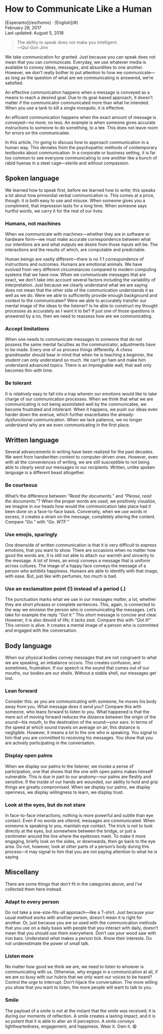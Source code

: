 How to Communicate Like a Human
===============================

<div class="center">[Esperanto](/eo/homo) · [English](#)</div>
<div class="center">February 28, 2017</div>
<div class="center">Last updated: August 5, 2018</div>

>The ability to speak does not make you intelligent.<br>
>―Qui-Gon Jinn

We take communication for granted. Just because you can speak does not mean that you can
communicate. Everyday, we use whatever media is available to convey ideas, messages, and absurdities
to one another. However, we don’t really bother to put attention to how we communicate—as long as
the question of what are we communicating is answered, we’re satisfied.

An effective communication happens when a message is conveyed as a means to reach a desired
goal. Due to its goal-based approach, it doesn’t matter if the communicator communicated more than what
he intended. When you use a tank to kill a single mosquito, it is effective.

An efficient communication happens when the exact amount of message is conveyed—no more; no less. An
example is when someone gives accurate instructions to someone to do something, to a tee. This does
not leave room for errors on the communicatee.

In this article, I’m going to discuss how to approach communication in a human way. This deviates
from the psychopathic methods of contemporary textbooks about communication. In a corporate or
business setting, it is far too common to see everyone communicating to one another like a bunch of
rabid hyenas in a steel cage—sterile and without compassion.


Spoken language
---------------

We learned how to speak first, before we learned how to write; this speaks a lot about how
primordial verbal communication is. This comes at a price, though: it is both easy to use and
misuse. When someone gives you a compliment, that impression lasts for a long time. When someone
says hurtful words, we carry it for the rest of our lives.


### Humans, not machines

When we communicate with machines—whether they are in software or hardware form—we must make
accurate correspondence between what our intentions are and what outputs we desire from those inputs
will be. The interactions and the results of which, are computable and predictable.

Human beings are vastly different—there is no 1:1 correspondence of instructions and
outcomes. Humans are emotional animals. We have evolved from very different circumstances compared
to modern computing systems that we have now. When we communicate messages that are exact, we don’t
take into account several factors including the variability of interpretation. Just because we
clearly understand what we are saying does not mean that the other side of the communication
understands it as well as we do. Were we able to sufficiently provide enough background and context
to the communicatee? Were we able to accurately transfer our mental image of the ideas to the
listener? Is he able to construct my thought processes as accurately as I want it to be? If just one
of those questions is answered by a no, then we need to reassess how are we communicating.


### Accept limitations

When one needs to communicate messages to someone that do not possess the same mental faculties as
the communicator, adjustments have to be made. Every one of us process things differently. A chess
grandmaster should bear in mind that when he is teaching a beginner, the student can only understand
so much. He can’t go ham and make him understand advanced topics. There is an impregnable wall; that
wall only becomes thin with time.


### Be tolerant

It is relatively easy to fall into a trap wherein our emotions would like to take charge of our
communication processes. When we think that what we are communicating is not being assimilated well
by the communicatee, we become frustrated and intolerant. When it happens, we push our ideas even
harder down the avenue, which further exacerbates the already-dysfunctional communication. When we
lack patience, we no longer understand why are we even communicating in the first place.


Written language
----------------

Several advancements in writing have been realized for the past decades. We went from handwritten
content to computer-driven ones. However, even with all the conveniences of writing, we are still
susceptible to not being able to clearly send our messages to our recipients. Written, unlike
spoken language is a different beast altogether.


### Be courteous

What’s the difference between _“Read the documents.”_ and _“Please, read the documents.”_? When the
proper words are used, we positively visualize, we imagine in our heads how would the communication
take place had it been done on a face-to-face basis. Conversely, when we use words in excess, it
creates a strain on the message, completely altering the content. Compare _“Go.”_ with _“Go. WTF.”_


### Use emojis, sparingly

One downside of written communication is that it is very difficult to express emotions, that you
want to show. There are occasions when no matter how good the words are, it is still not able to
attach our warmth and sincerity to the message. A lot of times, an emoji conveys a message that is
uniform across cultures. The image of a happy face conveys the message of a person who exhibits
happiness. Humans are able to identify with that image, with ease. But, just like with perfumes, too
much is bad.


### Use an exclamation point (!) instead of a period (.)

The punctuation marks what we use in our messages matter, a lot, whether they are short phrases or
complete sentences. This, again, is connected to the way we envision the person who is communicating
the messages. Let’s take for example the reply _“Got it.”_ This short message is concise and
clear. However, it is also devoid of life; it lacks zest. Compare this with _“Got it!”_ This version
is alive. It creates a mental image of a person who is committed and engaged with the conversation.


Body language
-------------

When our physical bodies convey messages that are not congruent to what we are speaking, an
imbalance occurs. This creates confusion, and sometimes, frustration. If our speech is the sound
that comes out of our mouths, our bodies are our shells. Without a stable shell, our messages get
lost.


### Lean forward

Consider this: as you are communicating with someone, he moves his body away from you. What message
does it send you? Compare this with someone, who leans forward to listen to you. What happened is
that the mere act of moving forward reduces the distance between the origin of the sound—his mouth,
to the destination of the sound—your ears. In terms of the speed at which sound travels on average
on air, this distance is negligible. However, it means a lot to the one who is speaking. You
signal to him that you are committed to receiving his messages. You show that you are actively
participating in the conversation.


### Display open palms

When we display our palms to the listener, we invoke a sense of participation, one that shows that
the one with open palms makes himself vulnerable. This is due in part to our anatomy—our palms are
fleshly and sensitive. If the inside of our hands are wounded, our ability to hold and grip things
are greatly compromised. When we display our palms, we display openness, we display willingness to
learn, we display trust.


### Look at the eyes, but do not stare

In face-to-face interactions, nothing is more powerful and subtle than eye contact. Even if no words
are uttered, messages are communicated. When someone is speaking to you, maintain eye contact. The
trick is not to look directly at the eyes, but somewhere between the bridge, or just a centimeter
around the line where the eyebrows meet. To make it more engaging, briefly look on the sides, or
downwards, then go back to the eye area. Do not, however, look at other parts of a person’s body
during this process—it may signal to him that you are not paying attention to what he is saying.


Miscellany
----------

There are some things that don’t fit in the categories above, and I’ve collected them here
instead.


### Adapt to every person

Do not take a one-size-fits-all approach—like a T-shirt. Just because your usual method works with
another person, doesn’t mean it is right for another. Or, just because you are so used with the
communication methods that you use on a daily basis with people that you interact with daily,
doesn’t mean that you should use them everywhere. Don’t use your wood saw with iron bars. Understand
what makes a person tick. Know their interests. Do not underestimate the power of small talk.


### Listen more

No matter how good we think we are, we need to listen to whoever is communicating with
us. Otherwise, why engage in a communication at all, if we are so busy with our hubris that we only
want our voices to be heard? Control the urge to interrupt. Don’t hijack the conversation. The more
willing you show that you want to listen, the more people will want to talk to you.


### Smile

The payload of a smile is not at the instant that the smile was received; it is during our moments
of reflection. A smile creates a lasting impact, and it is so potent that it is able to alter an
ill perception. A smile conveys lightheartedness, engagement, and happiness. Wear it. Own it. 😄
